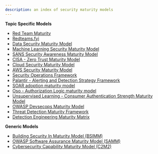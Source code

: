 ```yaml
---
description: an index of security maturity models 
---
```


**Topic Specific Models**

* [Red Team Maturity](https://www.redteammaturity.com/) 
* [Redteams.fyi](https://www.redteams.fyi/)
* [Data Security Maturity Model](https://www.datasecurity.org/)
* [Machine Learning Security Maturity Model](https://arxiv.org/pdf/2306.16127.pdf)
* [SANS Security Awareness Maturity Model](https://www.sans.org/security-awareness-training/resources/maturity-model/)
* [CISA - Zero Trust Maturity Model](https://www.cisa.gov/sites/default/files/2023-04/zero_trust_maturity_model_v2_508.pdf)
* [Cloud Security Maturity Model](https://www.iansresearch.com/resources/cloud-security-maturity-model)
* [AWS Security Maturity Model](https://maturitymodel.security.aws.dev/en/model/)
* [Security Operations Framework](https://hockeyinjune.medium.com/security-operations-framework-2b63840a1128)
* [Palantir - Alerting and Detection Strategy Framework](https://blog.palantir.com/alerting-and-detection-strategy-framework-52dc33722df2)
* [SOAR adoption maturity model](https://chronicle.security/blog/posts/SOAR-adoption-maturity-model/)
* [Oso - Authorization Logic maturity model](https://www.osohq.com/post/rules-are-hard-logic-for-authorization)
* [Unsupervised Learning - Consumer Authentication Strength Maturity Model](https://danielmiessler.com/p/casmm-consumer-authentication-security-maturity-model)
* [OWASP Devsecops Maturity Model](https://owasp.org/www-project-devsecops-maturity-model/)
* [Threat Detection Maturity Framework](https://medium.com/snowflake/threat-detection-maturity-framework-23bbb74db2bc)
* [Detection Engineering Maturity Matrix](https://detectionengineering.io/)


**Generic Models**  

* [Building Security In Maturity Model (BSIMM)](https://www.synopsys.com/software-integrity/software-security-services/bsimm-maturity-model.html)
* [OWASP Software Assurance Maturity Model (SAMM)](https://owasp.org/www-project-samm/)
* [Cybersecurity Capability Maturity Model (C2M2)](https://www.energy.gov/ceser/cybersecurity-capability-maturity-model-c2m2)


